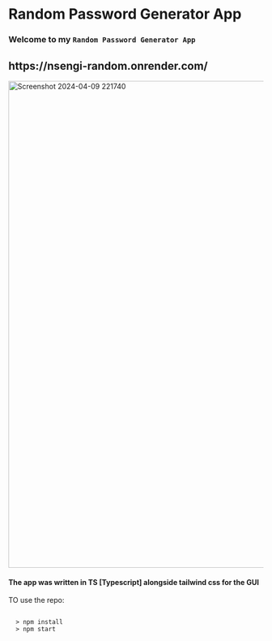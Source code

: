 # Random Password Generator App

<h3>Welcome to my <code>Random Password Generator App</code></h3>
<h2>https://nsengi-random.onrender.com/</h2>
<img width="960" alt="Screenshot 2024-04-09 221740" src="https://github.com/iAmNsengi/RandomPasswordGenerator/assets/79418999/f433e43e-343a-4611-8362-ed49755a4f68">
<h4>The app was written in TS [Typescript] alongside tailwind css for the GUI</h4>
<p>TO use the repo:</p>
<code>
  > npm install
  > npm start
</code>
